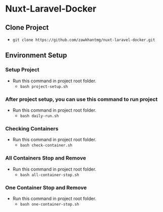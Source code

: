 # Nuxt-Laravel-Docker

## Clone Project
  - ``` git clone https://github.com/zawkhantmg/nuxt-laravel-docker.git ```

## Environment Setup

### Setup Project
  - Run this command in project root folder.
    - ``` bash project-setup.sh ```

### After project setup, you can use this command to run project
  - Run this command in project root folder.
    - ``` bash daily-run.sh ```

### Checking Containers
  - Run this command in project root folder.
    - ``` bash check-container.sh ```

### All Containers Stop and Remove
  - Run this command in project root folder.
    - ``` bash all-container-stop.sh ```

### One Container Stop and Remove
  - Run this command in project root folder.
    - ``` bash one-container-stop.sh ```